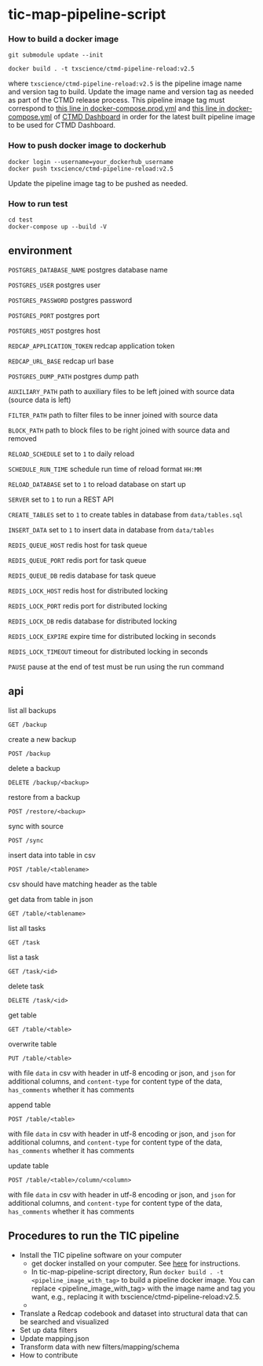 # tic-map-pipeline-script

### How to build a docker image ###

```
git submodule update --init
```

```
docker build . -t txscience/ctmd-pipeline-reload:v2.5
```
where `txscience/ctmd-pipeline-reload:v2.5` is the pipeline image name 
and version tag to build. Update the image name and version tag as needed 
as part of the CTMD release process. This pipeline image tag must 
correspond to [this line in docker-compose.prod.yml](https://github.com/RENCI/ctmd-dashboard/blob/master/docker-compose.prod.yml#L19) 
and [this line in docker-compose.yml](https://github.com/RENCI/ctmd-dashboard/blob/master/docker-compose.yml#L19)
of [CTMD Dashboard](https://github.com/RENCI/ctmd-dashboard/) in order 
for the latest built pipeline image to be used for CTMD Dashboard. 

### How to push docker image to dockerhub
```
docker login --username=your_dockerhub_username
docker push txscience/ctmd-pipeline-reload:v2.5
```
Update the pipeline image tag to be pushed as needed. 

### How to run test ###


```
cd test
docker-compose up --build -V
```
## environment

`POSTGRES_DATABASE_NAME` postgres database name

`POSTGRES_USER` postgres user

`POSTGRES_PASSWORD` postgres password

`POSTGRES_PORT` postgres port    

`POSTGRES_HOST` postgres host

`REDCAP_APPLICATION_TOKEN` redcap application token

`REDCAP_URL_BASE` redcap url base

`POSTGRES_DUMP_PATH` postgres dump path

`AUXILIARY_PATH` path to auxiliary files to be left joined with source data (source data is left)

`FILTER_PATH` path to filter files to be inner joined with source data

`BLOCK_PATH` path to block files to be right joined with source data and removed

`RELOAD_SCHEDULE` set to `1` to daily reload

`SCHEDULE_RUN_TIME` schedule run time of reload format `HH:MM`

`RELOAD_DATABASE` set to `1` to reload database on start up

`SERVER` set to `1` to run a REST API

`CREATE_TABLES` set to `1` to create tables in database from `data/tables.sql`

`INSERT_DATA` set to `1` to insert data in database from `data/tables`

`REDIS_QUEUE_HOST` redis host for task queue

`REDIS_QUEUE_PORT` redis port for task queue

`REDIS_QUEUE_DB` redis database for task queue

`REDIS_LOCK_HOST` redis host for distributed locking

`REDIS_LOCK_PORT` redis port for distributed locking

`REDIS_LOCK_DB` redis database for distributed locking

`REDIS_LOCK_EXPIRE` expire time for distributed locking in seconds

`REDIS_LOCK_TIMEOUT` timeout for distributed locking in seconds

`PAUSE` pause at the end of test must be run using the run command
## api

list all backups
```
GET /backup
```

create a new backup
```
POST /backup
```

delete a backup
```
DELETE /backup/<backup>
```

restore from a backup
```
POST /restore/<backup>
```

sync with source
```
POST /sync
```

insert data into table in csv
```
POST /table/<tablename>
```
csv should have matching header as the table 

get data from table in json
```
GET /table/<tablename>
```

list all tasks
```
GET /task
```

list a task
```
GET /task/<id>
```

delete task
```
DELETE /task/<id>
```

get table
```
GET /table/<table>
```

overwrite table
```
PUT /table/<table>
```
with file `data` in csv with header in utf-8 encoding or json, and `json` for additional columns, and `content-type` for content type of the data, `has_comments` whether it has comments

append table
```
POST /table/<table>
```
with file `data` in csv with header in utf-8 encoding or json, and `json` for additional columns, and `content-type` for content type of the data, `has_comments` whether it has comments

update table
```
POST /table/<table>/column/<column>
```
with file `data` in csv with header in utf-8 encoding or json, and `json` for additional columns, and `content-type` for content type of the data, `has_comments` whether it has comments

## Procedures to run the TIC pipeline

- Install the TIC pipeline software on your computer
  - get docker installed on your computer. See [here](https://docs.docker.com/get-docker/) for instructions.
  - In tic-map-pipeline-script directory, Run `docker build . -t <pipeline_image_with_tag>` to build a pipeline docker image. You can replace <pipeline_image_with_tag> with the image name and tag you want, e.g., replacing it with txscience/ctmd-pipeline-reload:v2.5.
  - 
- Translate a Redcap codebook and dataset into structural data that can be searched and visualized
- Set up data filters
- Update mapping.json
- Transform data with new filters/mapping/schema
- How to contribute